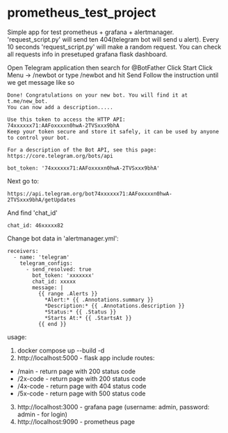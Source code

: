 # prometheus_test_project
Simple app for test prometheus + grafana + alertmanager. 'request_script.py' will send ten 404(telegram bot will send u alert). Every 10 seconds 'request_script.py' will make a random request. You can check all requests info in presetuped grafana flask dashboard.

Open Telegram application then search for @BotFather
Click Start
Click Menu -> /newbot or type /newbot and hit Send
Follow the instruction until we get message like so 
```
Done! Congratulations on your new bot. You will find it at t.me/new_bot.
You can now add a description.....

Use this token to access the HTTP API:
74xxxxxx71:AAFoxxxxn0hwA-2TVSxxx9bhA
Keep your token secure and store it safely, it can be used by anyone to control your bot.

For a description of the Bot API, see this page: https://core.telegram.org/bots/api
```
```
bot_token: '74xxxxxx71:AAFoxxxxn0hwA-2TVSxxx9bhA'
```
Next go to:
```
https://api.telegram.org/bot74xxxxxx71:AAFoxxxxn0hwA-2TVSxxx9bhA/getUpdates
```
And find 'chat_id' <br>
```
chat_id: 46xxxxx82
```
Change bot data in 'alertmanager.yml':
```
receivers:
  - name: 'telegram'
    telegram_configs:
      - send_resolved: true
        bot_token: 'xxxxxxx'
        chat_id: xxxxx
        message: |
          {{ range .Alerts }}
            *Alert:* {{ .Annotations.summary }} 
            *Description:* {{ .Annotations.description }} 
            *Status:* {{ .Status }} 
            *Starts At:* {{ .StartsAt }}
          {{ end }}
```

usage:

1) docker compose up --build -d
2) http://localhost:5000 - flask app include routes:
+ /main - return page with 200 status code
+ /2x-code - return page with 200 status code
+ /4x-code - return page with 404 status code
+ /5x-code - return page with 500 status code
3) http://localhost:3000 - grafana page (username: admin, password: admin - for login)
4) http://localhost:9090 - prometheus page